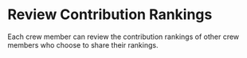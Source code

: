 # Review Contribution Rankings 
Each crew member can review the contribution rankings of other crew members who choose to share their rankings.